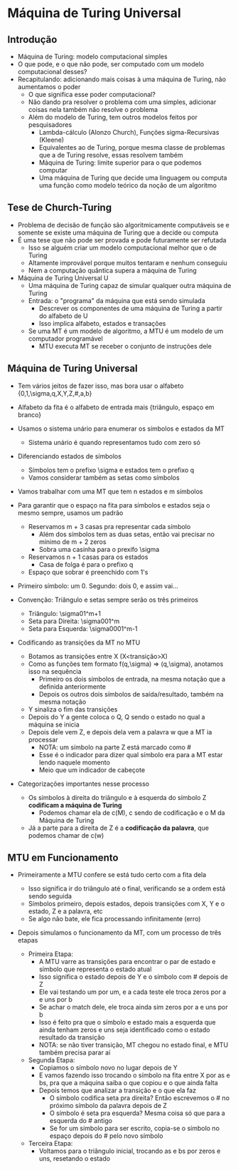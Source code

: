 # Máquina de Turing Universal

## Introdução

- Máquina de Turing: modelo computacional simples
- O que pode, e o que não pode, ser computado com um modelo computacional desses?
- Recapitulando: adicionando mais coisas à uma máquina de Turing, não aumentamos o poder
	- O que significa esse poder computacional?
	- Não dando pra resolver o problema com uma simples, adicionar coisas nela também não resolve o problema
	- Além do modelo de Turing, tem outros modelos feitos por pesquisadores
		- Lambda-cálculo (Alonzo Church), Funções sigma-Recursivas (Kleene)
		- Equivalentes ao de Turing, porque mesma classe de problemas que a de Turing resolve, essas resolvem também
		- Máquina de Turing: limite superior para o que podemos computar
		- Uma máquina de Turing que decide uma linguagem ou computa uma função como modelo teórico da noção de um algoritmo

## Tese de Church-Turing

- Problema de decisão de função são algoritmicamente computáveis se e somente se existe uma máquina de Turing que a decide ou computa
- É uma tese que não pode ser provada e pode futuramente ser refutada
	- Isso se alguém criar um modelo computacional melhor que o de Turing
	- Altamente improvável porque muitos tentaram e nenhum conseguiu
	- Nem a computação quântica supera a máquina de Turing
- Máquina de Turing Universal U
	- Uma máquina de Turing capaz de simular qualquer outra máquina de Turing
	- Entrada: o "programa" da máquina que está sendo simulada
		- Descrever os componentes de uma máquina de Turing a partir do alfabeto de U
		- Isso implica alfabeto, estados e transações
	- Se uma MT é um modelo de algoritmo, a MTU é um modelo de um computador programável
		- MTU executa MT se receber o conjunto de instruções dele

## Máquina de Turing Universal

- Tem vários jeitos de fazer isso, mas bora usar o alfabeto {0,1,\sigma,q,X,Y,Z,#,a,b}
- Alfabeto da fita é o alfabeto de entrada mais {triângulo, espaço em branco}

- Usamos o sistema unário para enumerar os símbolos e estados da MT
	- Sistema unário é quando representamos tudo com zero só
- Diferenciando estados de símbolos
	- Símbolos tem o prefixo \sigma e estados tem o prefixo q
	- Vamos considerar também as setas como símbolos 
- Vamos trabalhar com uma MT que tem n estados e m símbolos

- Para garantir que o espaço na fita para símbolos e estados seja o mesmo sempre, usamos um padrão
	- Reservamos m + 3 casas pra representar cada símbolo
		- Além dos símbolos tem as duas setas, então vai precisar no mínimo de m + 2 zeros
		- Sobra uma casinha para o prexifo \sigma
	- Reservamos n + 1 casas para os estados
		- Casa de folga é para o prefixo q
	- Espaço que sobrar é preenchido com 1's
- Primeiro símbolo: um 0. Segundo: dois 0, e assim vai...
- Convenção: Triângulo e setas sempre serão os três primeiros
	- Triângulo: \sigma01^m+1
	- Seta para Direita: \sigma001^m
	- Seta para Esquerda: \sigma0001^m-1

- Codificando as transições da MT no MTU
	- Botamos as transições entre X (X\<transição\>X)
	- Como as funções tem formato f(q,\sigma) => (q,\sigma), anotamos isso na sequência
		- Primeiro os dois símbolos de entrada, na mesma notação que a definida anteriormente
		- Depois os outros dois símbolos de saída/resultado, também na mesma notação
	- Y sinaliza o fim das transições
	- Depois do Y a gente coloca o Q, Q sendo o estado no qual a máquina se inicia
	- Depois dele vem Z, e depois dela vem a palavra w que a MT ia processar
		- NOTA: um símbolo na parte Z está marcado como #
		- Esse é o indicador para dizer qual símbolo era para a MT estar lendo naquele momento 
		- Meio que um indicador de cabeçote

- Categorizações importantes nesse processo 
	- Os símbolos à direita do triângulo e à esquerda do símbolo Z **codificam a máquina de Turing**
		- Podemos chamar ela de c(M), c sendo de codificação e o M da Máquina de Turing
	- Já a parte para a direita de Z é a **codificação da palavra**, que podemos chamar de c(w)

## MTU em Funcionamento 

- Primeiramente a MTU confere se está tudo certo com a fita dela
	- Isso significa ir do triângulo até o final, verificando se a ordem está sendo seguida
	- Símbolos primeiro, depois estados, depois transições com X, Y e o estado, Z e a palavra, etc 
	- Se algo não bate, ele fica processando infinitamente (erro)

- Depois simulamos o funcionamento da MT, com um processo de três etapas
	- Primeira Etapa:
		- A MTU varre as transições para encontrar o par de estado e símbolo que representa o estado atual
		- Isso significa o estado depois de Y e o símbolo com # depois de Z
		- Ele vai testando um por um, e a cada teste ele troca zeros por a e uns por b
		- Se achar o match dele, ele troca ainda sim zeros por a e uns por b
		- Isso é feito pra que o símbolo e estado mais a esquerda que ainda tenham zeros e uns seja identificado como o estado resultado da transição 
		- NOTA: se não tiver transição, MT chegou no estado final, e MTU também precisa parar aí
	- Segunda Etapa:
		- Copiamos o símbolo novo no lugar depois de Y
		- E vamos fazendo isso trocando o símbolo na fita entre X por as e bs, pra que a máquina saiba o que copiou e o que ainda falta
		- Depois temos que analizar a transição e o que ela faz
			- O símbolo codifica seta pra direita? Então escrevemos o # no próximo símbolo da palavra depois de Z
			- O símbolo é seta pra esquerda? Mesma coisa só que para a esquerda do # antigo
			- Se for um símbolo para ser escrito, copia-se o símbolo no espaço depois do # pelo novo símbolo
	- Terceira Etapa:
		- Voltamos para o triângulo inicial, trocando as e bs por zeros e uns, resetando o estado
